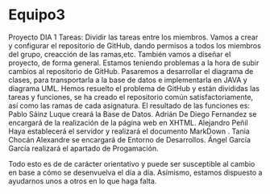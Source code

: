 # Equipo3
Proyecto
DIA 1
Tareas:
Dividir las tareas entre los miembros.
Vamos a crear y configurar el repositorio de GitHub, dando permisos a todos los miembros del grupo, creacción de las ramas,etc.
También vamos a diseñar el proyecto, de forma general.
Estamos teniendo problemas a la hora de subir cambios al repositorio de GitHub.
Pasaremos a desarrollar el diagrama de clases, para transportarla a la base de datos e implementarla en JAVA y diagrama UML.
Hemos resuelto el problema de GitHub y están divididas las tareas y funciones, se ha creado el repositorio común satisfactoriamente, así como las ramas de cada asignatura.
El resultado de las funciones es:
Pablo Sáinz Luque creará la Base de Datos.
Adrián De Diego Fernandez se encargará de la realización de la página web en XHTML.
Alejandro Peñil Haya establecerá el servidor y realizará el documento MarkDown .
Tania Chocán Alexandre  se encargará de Entorno de Desarrollos.
Ángel García García realizará el apartado de Progamación.

Todo esto es de de carácter orientativo y puede ser susceptible al cambio en base a cómo se desenvuelva el día a día. Asímismo, estamos dispuesto a ayudarnos unos a otros en lo que haga falta.

